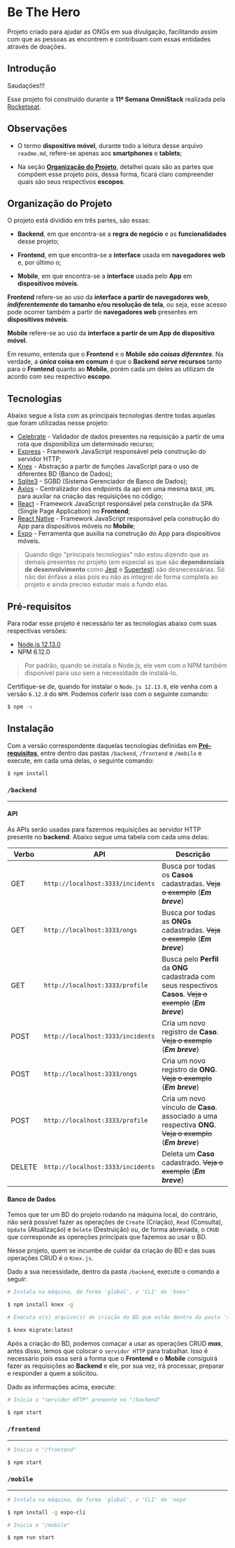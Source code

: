 # Be The Hero

Projeto criado para ajudar as ONGs em sua divulgação, facilitando assim com que as pessoas as encontrem e contribuam com essas entidades através de doações.

## Introdução

Saudações!!!

Esse projeto foi construído durante a  __11ª Semana OmniStack__ realizada pela [Rocketseat](https://rocketseat.com.br/).

## Observações

* O termo __dispositivo móvel__, durante todo a leitura desse arquivo `readme.md`, refere-se apenas aos __smartphones__ e __tablets__;

* Na seção [__Organização do Projeto__](#organização-do-projeto), detalhei quais são as partes que compõem esse projeto pois, dessa forma, ficará claro compreender quais são seus respectivos __escopos__. 

## Organização do Projeto

O projeto está dividido em três partes, são essas:

* __Backend__, em que encontra-se a __regra de negócio__ e as __funcionalidades__ desse projeto;

* __Frontend__, em que encontra-se a __interface__ usada em __navegadores web__ e, por último o;

* __Mobile__, em que encontra-se a __interface__ usada pelo __App__ em __dispositivos móveis__.

__Frontend__ refere-se ao uso da __interface a partir de navegadores web__, ___indiferentemente_ do tamanho e/ou resolução de tela__, ou seja, esse acesso pode ocorrer também a partir de __navegadores web__ presentes em __dispositivos móveis__.

__Mobile__ refere-se ao uso da __interface a partir de um App de dispositivo móvel__.

Em resumo, entenda que o __Frontend__ e o __Mobile__ ___são coisas diferentes___. Na verdade, a ___única_ coisa em comum__ é que o __Backend _serve_ recursos__ tanto para o __Frontend__ quanto ao __Mobile__, porém cada um deles as utilizam de acordo com seu respectivo __escopo__.

## Tecnologias

Abaixo segue a lista com as principais tecnologias dentre todas aquelas que foram utilizadas nesse projeto:

* [Celebrate](https://github.com/arb/celebrate) - Validador de dados presentes na requisição a partir de uma rota que disponibiliza um determinado recurso;
* [Express](https://expressjs.com/) - Framework JavaScript responsável pela construção do servidor HTTP;
* [Knex](http://knexjs.org/) - Abstração a partir de funções JavaScript para o uso de diferentes BD (Banco de Dados);
* [Sqlite3](https://github.com/kriasoft/node-sqlite) - SGBD (Sistema Gerenciador de Banco de Dados);
* [Axios](https://github.com/axios/axios) - Centralizador dos endpoints da api em uma mesma `BASE_URL` para auxilar na criação das requisições no código;
* [React](https://reactjs.org/) - Framework JavaScript responsável pela construção da SPA (Single Page Application) no __Frontend__;
* [React Native](https://reactnative.dev/) - Framework JavaScript responsável pela construção do App para dispositivos móveis no __Mobile__;
* [Expo](https://expo.io/) - Ferramenta que auxilia na construção do App para dispositivos móveis.

> Quando digo "principais tecnologias" não estou dizendo que as demais presentes no projeto (em especial as que são __dependenciais de desenvolvimento__ como [Jest](https://jestjs.io/) e [Supertest](https://github.com/visionmedia/supertest)) são desnecessárias. Só não dei ênfase a elas pois eu não as integrei de forma completa ao projeto e ainda preciso estudar mais a fundo elas.

## Pré-requisitos

Para rodar esse projeto é necessário ter as tecnologias abaixo com suas respectivas versões:

* [Node.js 12.13.0](https://nodejs.org/download/release/v12.13.0/)
* NPM 6.12.0

> Por padrão, quando se instala o Node.js, ele vem com o NPM também disponível para uso sem a necessidade de instalá-lo. 

Certifique-se de, quando for instalar o `Node.js 12.13.0`, ele venha com a versão `6.12.0` do `NPM`. Podemos coferir isso com o seguinte comando:

```sh
$ npm -v
```

## Instalação

Com a versão correspondente daquelas tecnologias definidas em [__Pré-requisitos__](#pre-requisitos), entre dentro das pastas `/backend`, `/frontend` e `/mobile` e execute, em cada uma delas, o seguinte comando:

```sh
$ npm install
```

### `/backend`
----

#### API

As APIs serão usadas para fazermos requisições ao servidor HTTP presente no __backend__. Abaixo segue uma tabela com cada uma delas:

| Verbo  | API                              | Descrição                                                                                     |
|--------|----------------------------------|-----------------------------------------------------------------------------------------------|
| GET    | `http://localhost:3333/incidents`  | Busca por todas os __Casos__ cadastradas. ~~Veja o exemplo~~ (**_Em breve_**)                 |
| GET    | `http://localhost:3333/ongs`       | Busca por todas as __ONGs__ cadastradas.  ~~Veja o exemplo~~ (**_Em breve_**)                 |
| GET    | `http://localhost:3333/profile`    | Busca pelo __Perfil__ da __ONG__ cadastrada com seus respectivos __Casos__. ~~Veja o exemplo~~ (**_Em breve_**) |
| POST   | `http://localhost:3333/incidents`  | Cria um novo registro de __Caso__.  ~~Veja o exemplo~~ (**_Em breve_**)                       |
| POST   | `http://localhost:3333/ongs`       | Cria um novo registro de __ONG__.  ~~Veja o exemplo~~ (**_Em breve_**)                        |
| POST   | `http://localhost:3333/profile`    | Cria um novo vínculo de __Caso__. associado a uma respectiva __ONG__.  ~~Veja o exemplo~~ (**_Em breve_**)       |
| DELETE | `http://localhost:3333/incidents` | Deleta um __Caso__ cadastrado.  ~~Veja o exemplo~~ (**_Em breve_**)                                            |

#### Banco de Dados

Temos que ter um BD do projeto rodando na máquina local, do contrário, não será possível fazer as operações de `Create` (Criação), `Read` (Consulta), `Update` (Atualização) e `Delete` (Destruição) ou, de forma abreviada, o `CRUD` que corresponde as opereções principais que fazemos ao usar o BD.

Nesse projeto, quem se incumbe de cuidar da criação do BD e das suas operações CRUD é o `Knex.js`. 

Dado a sua necessidade, dentro da pasta `/backend`, execute o comando a seguir:

```sh
# Instala na máquina, de forma 'global', o 'CLI' do 'knex'

$ npm install knex -g

# Executa o(s) arquivo(s) de criação do BD que estão dentro da pasta 'src/database/migrations'

$ knex migrate:latest
```

Após a criação do BD, podemos comaçar a usar as operações CRUD ___mas___, antes disso, temos que colocar o `servidor HTTP` para trabalhar. Isso é necessário pois essa será a forma que o __Frontend__ e o __Mobile__ consiguirá fazer as requisições ao __Backend__ e ele, por sua vez, irá processar, preparar e responder a quem a solicitou.

Dado as informações acima, execute:

```sh
# Inicia o "servidor HTTP" presente no "/backend"

$ npm start
```

### `/frontend`
----

```sh
# Inicia o "/frontend"

$ npm start
```

### `/mobile`
----

```sh
# Instala na máquina, de forma 'global', o 'CLI' do 'expo'

$ npm install -g expo-cli

# Inicia o "/mobile"

$ npm run start
```


